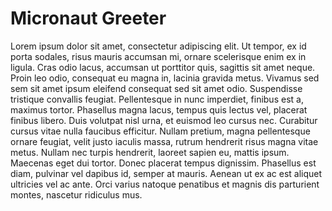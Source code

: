 # Micronaut Greeter

Lorem ipsum dolor sit amet, consectetur adipiscing elit.
Ut tempor, ex id porta sodales, risus mauris accumsan mi, ornare scelerisque enim ex in ligula.
Cras odio lacus, accumsan ut porttitor quis, sagittis sit amet neque.
Proin leo odio, consequat eu magna in, lacinia gravida metus.
Vivamus sed sem sit amet ipsum eleifend consequat sed sit amet odio.
Suspendisse tristique convallis feugiat. Pellentesque in nunc imperdiet, finibus est a, maximus tortor.
Phasellus magna lacus, tempus quis lectus vel, placerat finibus libero. Duis volutpat nisl urna, et euismod leo cursus nec.
Curabitur cursus vitae nulla faucibus efficitur.
Nullam pretium, magna pellentesque ornare feugiat, velit justo iaculis massa, rutrum hendrerit risus magna vitae metus.
Nullam nec turpis hendrerit, laoreet sapien eu, mattis ipsum. Maecenas eget dui tortor.
Donec placerat tempus dignissim. Phasellus est diam, pulvinar vel dapibus id, semper at mauris.
Aenean ut ex ac est aliquet ultricies vel ac ante. Orci varius natoque penatibus et magnis dis parturient montes, nascetur ridiculus mus.
